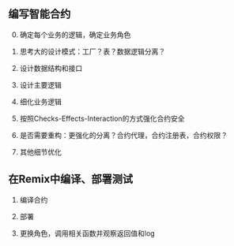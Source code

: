## 编写智能合约

0. 确定每个业务的逻辑，确定业务角色

1. 思考大的设计模式：工厂？表？数据逻辑分离？

2. 设计数据结构和接口

3. 设计主要逻辑

4. 细化业务逻辑

5. 按照Checks-Effects-Interaction的方式强化合约安全

6. 是否需要重构：更强化的分离？合约代理，合约注册表，合约权限？

7. 其他细节优化

## 在Remix中编译、部署测试

1. 编译合约

2. 部署

3. 更换角色，调用相关函数并观察返回值和log
